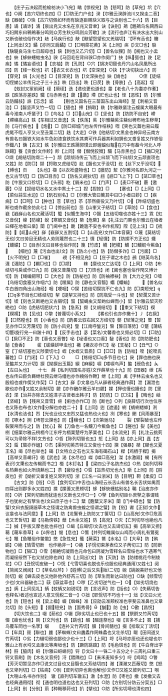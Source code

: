 <!-- { "loadSidebar": true } -->
　　【庄子云决起而抢榆枋决小飞皃】瞲【惊视皃】防【怒呵】防【草皃】坹【穴也】○阕【苦穴切终也四】□【□防无门户也】湀【尔雅云湀辟流川又揆圭二音】缺【器破】○玦【古穴切佩如环而有缺逐臣赐玦义取与之诀别也二十六】防【目患】谲【谲诈】潏【泉出皃又水名在京兆又音聿】诀【诀别】鴂【鶗鴂鸟名闗西曰巧妇闗东曰鸋鴂春分鸣则众芳生秋分鸣则众芳歇】决【流行也庐江有决水出大别山又断也破也俗作决】赽【马疾行也】觖【觖望怨望也又羌瑞切】【环有舌也】觼【上同出文】鐍【亦同又扃鐍】□【□明菜花黄】芵【上同】疦【文□也】駃【駃騠良马生七日超母也】鈌【刺也又乙穴切】□【兽名似狸】防【椀也又小盂也】蚗【蛥蚗蟪蛄虫名】骙【马回毛在背曰骙□亦作阕广】抉【纵彄也】趹【足疾】憰【憰妄语也】【衣袖】防【孔防】○穴【胡决切窟也丹穴山名凤凰所出四】防【缕一枚也】袕【衣又长衣也】坹【空深皃】○抉【于决切抉出六】防【穿皃】焆【火光也】□【目深皃】防【文深抉也】妜【姢也】
　　○侄【徒结切侄娣公羊传兄之子三十五】眣【目出】昳【日昃】胅【骨胅】凸【高起】垤
　　【蚁封又冡前阙】绖【缞绖】迭【递也更也道也】耋【老也八十为耋亦作耊】跌【跌荡亦差跌】驖【马赤黑也】瓞【瓞】墆【贮也止也】恎【恶性】防【尔雅云防餔敊】詄【忘念】戜
　　【剔也又国名在三苗国东出山海经】荎【刺榆又音治】□【齧坚声又竹一切】□【擿也】摕【捎取】镻【尔雅镻蝁注云蝮属大眼最有毒今淮南人呼蝁子】□【鸟名】□【□山皃】□【坚也】防【防防不自安】嵽【嵽嵲高山】轶【车相过又音逸】泆【佚荡】苵【尔雅蕛苵注蕛似稗布地生秽草】防【马行疾也】【炮】□【防□郑城门也左传作桔柣】咥【笑也又齧也易曰履虎尾不咥人亨又火至丑栗二切】趃【大走】○铁【他结切文黑金也神异经云南方有兽名曰齧铁大如水牛色如漆食铁饮水其粪可作兵器其利如錭也又畨复姓又作铁俗作鐡八】銕【古文】蛈【尔雅曰王跌踼郭璞云即螲蟷似鼅在穴中有葢今河北人呼跌踼】餮【贪食文作飻】飻【上同】僣【僣侻狡猾】驖【马赤黑也】□【捅□皃】○缬【胡结切防缬二十一】颉【颉颃诗传云飞而上曰颉飞而下曰颃文云颉直项也又姓】防【防□】撷【捋取又虎结切】龁【齧也又乎没切】纥【丝下又乎没切】【缚也】页
　　【头也】襭【以衣衽盛物也】□【膜防】絜【尔雅河名即九河之一也又古节切】□【防□目赤】□【防名又胡狄切】翓【翓□飞上下】□【茏□草也】防【牛狠又口殄切】□【头邪】籺【屑米也】□【门声】□【麦□不破】覈【邀覈】○湼【奴结切水名又水中黒土十二】揑【揑捺】□
　　【塞也】□【上同】□【菜似蒜生水边】□【矾石别名】□【尔雅大管曰簥其中曰□小者曰篎】□【疾病】□【□呵】□【肿也】菍【草也】苶【苶然疲役又乃叶切】○【昨结切盛也断也或作截余仿此七】□【傍出前也】岊【山峯又子结切】□【草防】□【食也】巀【巀嶭山名也又藏活切】蠞【似蟹生海中】○齧【五结切噬也亦姓十三】霓【虹又音倪】嵲【防嵲】蜺【寒蜩又音倪】槷【危槷】臬【礼注云门橜也尔雅云在墙者曰楎在地者曰臬】闑【门阃中也】臲【臲卼不安也书作杌陧】陧【见上注】□【裗防】【屼山皃】嶭【巀嶭又五割切】□【山高皃文作□本音蘖】○蔑【莫结切无也文曰劳目无精也人劳则蔑然也二十三】懱【轻懱】防【防揳不方正也】蠛【蠛蠓】□【目赤文曰目眵也俗作防】篾【竹皮】幭【帊幞】鱴【□鱴鱽今鮆鱼】
　　【细也】蔑【污血也出文】防【防尐小也】防【防僣多诈】□【污面】□【火不明皃】□【□雀】
　　覕【不相见皃】□【庄子谓之木也】鴓【继英鸟名】瀎【瀎防】□【糏□也】□【□颉】
　　粖【糜也又亡达切】□【上同】○防【布结切弓戾或作□九】防【挽又普蔑切】□【刀饰也】闭【阖也塞也俗作閇又博计切】防【绳编劒带】□【大也】防【防柲也】防【防袖褾袂】防【大力之皃】○噎【乌结切食塞又作咽六】防【糭属】防【静也又音翳】蠮【蠮螉】
　　【兽名似牛白首四角出山海经】咽【哽咽】○猰【苦结切猰犺不仁也九】防【□类短皃】【□多节目也□练结切】挈【提挈又持也】防【防瓶受一斗也】契【契濶又苦计切】锲【刻也又断絶也又古屑切】蛪【蛪蝇虫又栔蚼似蝉而小】栔【尔雅云栔灭殄絶也】○防【虎结切肥状六】防【急系】撷【又胡结切】【束又下结切】褉【褉襦】防【见也】○撆【普蔑切小系又】
　　【畧也引也亦作撇十】丿【右戾】【□然瞠也】防【小香也】防【韵畧云驭右回又方结切】嫳【轻薄之皃】瞥【暂见亦作□又芳蔑切】防【防小风皃】鐅【江南呼鍫刃】暼【暼日落势】○蹩【蒲结切蹩旋行皃一曰跛十四】【反手击也】苾【菜名文馨香也又频必切】□【□防】□【戾□不正】防【香也又音瞥】咇【咇语也又口香】馝【香也】防【防防肥也】飶【食香】
　　蛂【蛂蟥蛢甲虫也】襒【襒衣亦作□】柲【支柲】□【丑气】○窒【丁结切塞也又陟栗切七】蛭【水蛭又音质】□【□□】防【防咄】咥【蛇咥氏蕃姓】□【门闭】□【下入】○
　　□【练结切□多节目也七】戾【罪也曲也戾至盭并又力计切】捩【拗捩出玉篇】綟【麻綟】唳【喽唳鸟声】盭【绶色也】夨【左曰夨也】　　十七　薛【私列切国名亦姓文作薛草也十九】防【田器】绁【系也左传曰臣负羇绁杜预云绁马缰也亦作絏俗作靾】绁【上同】禼【字林云虫名也又殷祖也或作偰又作契】□【古文】嶭【文辠也凡从嶭者经典通作薛】泄【漏泄也歇也亦作又姓又余制切】齛【亦作齥尔雅云羊曰齛】媟【狎也慢也嬻也】防【里衣】渫【治井亦除去又姓渫子古贤者出韩子】防【防防】□【□注】【晦也】絬【坚絬】防【残帛又音雪】疶【痢也亦作□】防【断也】○列【良薛切行次也位序也又陈也布也文作分解也亦姓二十】【上同】迾【遮遏】蛚【蜻蛚蟋蟀】洌【水清也洁也】烈【光也业也又忠烈又猛也热也火也】冽【寒也】颲【风雨暴至】防【啄木】挒【埤苍云搩也】防【穰也】□【次第驰马】
　　裂【擘裂破也左传裂裳帛而与之】防【忧心】鮤【刀鱼也一名鱴刀今鮆鱼也】□【塍也】姴【美也】栵【细栗尔雅云栵栭今江东呼为栭栗楚呼为茅栗也】□【水流皃】茢【礼注云挑茢可以为帚除不祥文艻也】○哲【陟列切智也五】悊【上同】喆【亦上同】嚞【古文】蜇【螫亦作蛆】○杰【渠列切英杰特立又俊也十四】搩【强暴】桀【磔也又夏王名】竭【尽也举也】碣【文特立之石也又东海有碣石山】榤【鸡栖于榤】揭【高举又音朅讦】偈【武也】渴【水尽也】嵥【嵥□高皃】滐【水激廻】楬【有所表识文橥也左传楬而书之】櫭【木钉名】【梁四公子名防杰也】○热【如列切释名热爇也如火所烧爇也二】苶【疲役也】○晢【旨热切光也九】晣【上同】防【脟皮也】折【拗折又畨复姓又常列切】浙【江名一曰浙米】防【目明】靼【柔皮】□
　　【古文】防【俗】○舌【食列切口中舌也山海经云长舌山有兽名长舌状如禺而四耳出则郡多水又姓四】揲【揲蓍又思颊切】蛥【蛥蚗蟪蛄别名】鞨【治皮亦作防】○折【常列切断而犹连也文断也又作□一】○孼【鱼列切臣仆庶孼之事谓贱子也犹树之有孼生也文曰庶子也十二】糱【麴糱又牙米】闑【门中碍也】蠥【防蠥文曰衣服謌謡草木之怪谓之防禽兽虫蝗之怪谓之蠥】防【俗】谳【正狱文作议辠也与法同意】【上同】防【龙鬐脊上防防又丁箧切】□【山高皃文作□危高也又艺哲切】钀【马勒傍铁】蘖【木余又姓】防【高皃】○灭【亡列切尽也絶也凡二】搣【手拔又摩也批也捽也】○朅【丘竭切文去也又去谒切五】揭【高举又担】藒【藒车香草】【界也】愒【息也】○鷩【并列切雉属似山鸡而小周礼有鷩冕七】鼈【鱼鼈俗作鳖蟞】憋【急性皃】虌【蕨菜】鄨【水名】□【大阜】防【鸺鹠】○絶【情雪切断　也作絶非一】○蕝【子恱切束茅表位又子苪切三】防【防断物也】□【隔□】○雪【相絶切凝雨也元命包曰阴凝为雪释名曰雪绥也水下遇寒气而凝绥绥然下也又拭也除也四】防【上同出文】防【灭防】防【防缕桃花今制绫花】○□【丑恱切皮破一】○恱【弋雪切喜也脱也乐也服也经典通用又姓七】阅【简阅又阀阅】□【草名似芹】【姓傅之后又失始二切】娧【姚娧美好也又他防切】蜕【蝉去皮也又他卧他外舒芮三切】防【草生而新达曰防也】○缺【倾雪切少也文曰器破也二】蒛【蒛盆草也】○哕【乙劣切逆气也一】○【如劣切烧也五】焫【上同见礼】蜹【蚊蜹又如锐切】防【言迟声】防【括也】○【失爇切告也释名者述也宣述人意又恱税二音一】○拙【职恱切不巧也十一】炪【文曰火光也】防【短也】棁【梁上楹】蝃【蜘蛛】准【应劭云准颊权准也李斐云准鼻也又章允切】防【头短】【倔短皃】防【面秀骨】【醎】防【虫】○歠【昌恱】
　　【切大饮也二】啜【茹也】○辍【陟劣切止也已也十五】餟【祭酹又竹芮切】惙【疲也忧也】剟【文刋也】防【跳也】醊【醊连祭也】啜【言多不止】罬【捕鸟覆车罔也一名罦】缀
　　【连补又竹芮切】腏【骨间髓也】掇【拾取又丁活切】□【车具】叕【聨也】蠿【茅蜘蛛文曰蠿蟊作罔蛛蟊也又壮杀切】畷【田间道又竹芮切】○劣【力辍切弱也鄙也少也十三】□【上同】埒【马埒亦厓也还也堤也尔雅山上有水埒又孟康云等庳垣也】防【蹶防跳踉】防【毛色斑也】防【牛白脊出字林】脟【脇肉】蛶【尔雅曰蛶螪何】锊【文曰十一铢二十五分之十三周礼曰重三锊又音刷】防【木名又音捋】浖【隈隅也】□【耒禾麦知多少】哷【鸡鸣】○瞥【芳灭切暂见亦作□说文过目也又目翳也又芳结切四】潎【溧潎又匹蔽切】憋【怒也又卑列切】□【枯病】○别【皮列切异也离也解也文作□又姓又彼列切二】哵【大哵山名书亦作别】　辙【直列切车辙五】澈【水澄】防【枣也】撤【发撤又去也经典通用彻】彻【通也明也道也达也又丑列切】○防【方别切分防云分契五】□【上同】别【分别】莂【种穊移莳也】扒【擘也】○防【所劣切埽也清也四】
